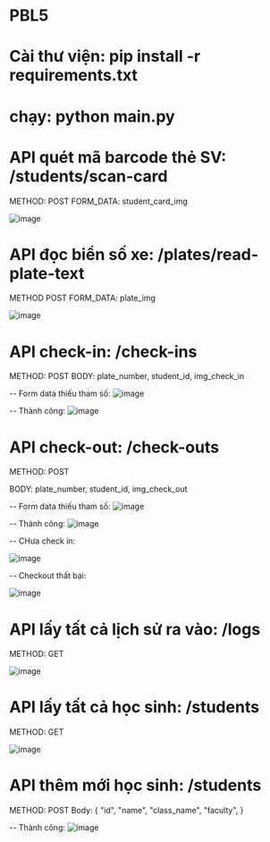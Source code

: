 # PBL5
# Cài thư viện: pip install -r requirements.txt
# chạy: python main.py

# API quét mã barcode thẻ SV: /students/scan-card
METHOD: POST
FORM_DATA: student_card_img

![image](https://user-images.githubusercontent.com/93651748/232287571-49f0025a-1ba3-4334-a4f9-5354b2afea03.png)


# API đọc biển số xe: /plates/read-plate-text
METHOD POST
FORM_DATA: plate_img

![image](https://user-images.githubusercontent.com/93651748/232287586-582a70f1-718f-4ce8-b3be-a13c789b4d79.png)

# API check-in: /check-ins
METHOD: POST
BODY: plate_number, student_id, img_check_in

-- Form data thiếu tham số:
![image](https://user-images.githubusercontent.com/93651748/230785693-17bfb386-ad1c-4d99-96f2-14ac01679912.png)

-- Thành công:
![image](https://user-images.githubusercontent.com/93651748/232286912-74b3380f-6908-40c0-b561-2c2264941fe3.png)


# API check-out: /check-outs
METHOD: POST

BODY: plate_number, student_id, img_check_out

-- Form data thiếu tham số:
![image](https://user-images.githubusercontent.com/93651748/230785693-17bfb386-ad1c-4d99-96f2-14ac01679912.png)

-- Thành công:
![image](https://user-images.githubusercontent.com/93651748/232287137-af1a1c76-ae04-47bd-82f3-b048c9df39ab.png)

-- CHưa check in:

![image](https://user-images.githubusercontent.com/93651748/230786609-320e73c9-6fa9-4230-beb9-be840f868979.png)

-- Checkout thất bại:

![image](https://user-images.githubusercontent.com/93651748/230786637-0a62c5cc-e67a-4e17-ac98-899ce3402b66.png)


# API lấy tất cả lịch sử ra vào: /logs
METHOD: GET

![image](https://user-images.githubusercontent.com/93651748/232287361-52ea8ad1-551a-4f97-aa49-1a1816531e56.png)


# API lấy tất cả học sinh: /students
METHOD: GET

![image](https://user-images.githubusercontent.com/93651748/230786720-659d2726-3207-495e-a9ac-a1726938d42e.png)


# API thêm mới học sinh: /students
METHOD: POST
Body:
    {
        "id",
        "name",
        "class_name",
        "faculty",
    }
    
 -- Thành công:
![image](https://user-images.githubusercontent.com/93651748/232287415-46a76a02-b058-44c0-b41d-b16f95989264.png)


